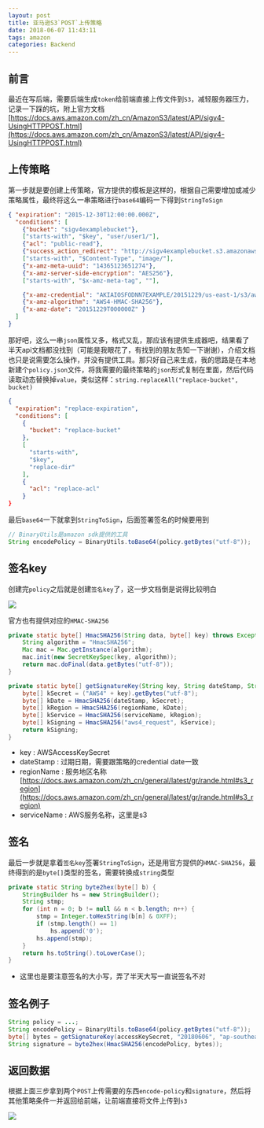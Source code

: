```yaml
---
layout: post
title: 亚马逊S3`POST`上传策略
date: 2018-06-07 11:43:11
tags: amazon
categories: Backend
---
```


## 前言

最近在写后端，需要后端生成`token`给前端直接上传文件到`S3`，减轻服务器压力，记录一下踩的坑，附上官方文档
[https://docs.aws.amazon.com/zh_cn/AmazonS3/latest/API/sigv4-UsingHTTPPOST.html](https://docs.aws.amazon.com/zh_cn/AmazonS3/latest/API/sigv4-UsingHTTPPOST.html)

<!-- More -->

## 上传策略

第一步就是要创建上传策略，官方提供的模板是这样的，根据自己需要增加或减少策略属性，最终将这么一串策略进行`base64`编码一下得到`StringToSign`
```json
{ "expiration": "2015-12-30T12:00:00.000Z",
  "conditions": [
    {"bucket": "sigv4examplebucket"},
    ["starts-with", "$key", "user/user1/"],
    {"acl": "public-read"},
    {"success_action_redirect": "http://sigv4examplebucket.s3.amazonaws.com/successful_upload.html"},
    ["starts-with", "$Content-Type", "image/"],
    {"x-amz-meta-uuid": "14365123651274"},
    {"x-amz-server-side-encryption": "AES256"},
    ["starts-with", "$x-amz-meta-tag", ""],

    {"x-amz-credential": "AKIAIOSFODNN7EXAMPLE/20151229/us-east-1/s3/aws4_request"},
    {"x-amz-algorithm": "AWS4-HMAC-SHA256"},
    {"x-amz-date": "20151229T000000Z" }
  ]
}
```

那好吧，这么一串`json`属性又多，格式又乱，那应该有提供生成器吧，结果看了半天api文档都没找到（可能是我眼花了，有找到的朋友告知一下谢谢），介绍文档也只是说需要怎么操作，并没有提供工具。那只好自己来生成，我的思路是在本地新建个`policy.json`文件，将我需要的最终策略的`json`形式复制在里面，然后代码读取动态替换掉`value`，类似这样：`string.replaceAll("replace-bucket", bucket)`
```json
{
  "expiration": "replace-expiration",
  "conditions": [
    {
      "bucket": "replace-bucket"
    },
    [
      "starts-with",
      "$key",
      "replace-dir"
    ],
    {
      "acl": "replace-acl"
    }
}
```

最后`base64`一下就拿到`StringToSign`，后面签署签名的时候要用到
```java
// BinaryUtils是amazon sdk提供的工具
String encodePolicy = BinaryUtils.toBase64(policy.getBytes("utf-8"));
```

## 签名key

创建完`policy`之后就是创建`签名key`了，这一步文档倒是说得比较明白

![](http://images.zyhang.com/18-6-7/92746579.jpg)

官方也有提供对应的`HMAC-SHA256`
```java
private static byte[] HmacSHA256(String data, byte[] key) throws Exception {
    String algorithm = "HmacSHA256";
    Mac mac = Mac.getInstance(algorithm);
    mac.init(new SecretKeySpec(key, algorithm));
    return mac.doFinal(data.getBytes("utf-8"));
}

private static byte[] getSignatureKey(String key, String dateStamp, String regionName, String serviceName) throws Exception {
    byte[] kSecret = ("AWS4" + key).getBytes("utf-8");
    byte[] kDate = HmacSHA256(dateStamp, kSecret);
    byte[] kRegion = HmacSHA256(regionName, kDate);
    byte[] kService = HmacSHA256(serviceName, kRegion);
    byte[] kSigning = HmacSHA256("aws4_request", kService);
    return kSigning;
}
```

- key : AWSAccessKeySecret
- dateStamp : 过期日期，需要跟策略的credential date一致
- regionName : 服务地区名称[https://docs.aws.amazon.com/zh_cn/general/latest/gr/rande.html#s3_region](https://docs.aws.amazon.com/zh_cn/general/latest/gr/rande.html#s3_region)
- serviceName : AWS服务名称，这里是s3

## 签名

最后一步就是拿着`签名key`签署`StringToSign`，还是用官方提供的`HMAC-SHA256`，最终得到的是`byte[]`类型的签名，需要转换成`string`类型
```java
private static String byte2hex(byte[] b) {
    StringBuilder hs = new StringBuilder();
    String stmp;
    for (int n = 0; b != null && n < b.length; n++) {
        stmp = Integer.toHexString(b[n] & 0XFF);
        if (stmp.length() == 1)
            hs.append('0');
        hs.append(stmp);
    }
    return hs.toString().toLowerCase();
}
```

- 这里也是要注意签名的大小写，弄了半天大写一直说签名不对

## 签名例子
```java
String policy = ...;
String encodePolicy = BinaryUtils.toBase64(policy.getBytes("utf-8"));
byte[] bytes = getSignatureKey(accessKeySecret, "20180606", "ap-southeast-1", "s3");
String signature = byte2hex(HmacSHA256(encodePolicy, bytes));
```

## 返回数据

根据上面三步拿到两个`POST`上传需要的东西`encode-policy`和`signature`，然后将其他策略条件一并返回给前端，让前端直接将文件上传到`s3`

![](http://images.zyhang.com/18-6-7/7536730.jpg)